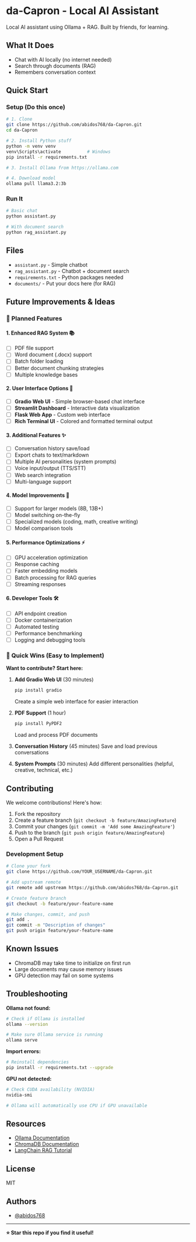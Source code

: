 # da-Capron - Local AI Assistant

Local AI assistant using Ollama + RAG. Built by friends, for learning.

## What It Does
- Chat with AI locally (no internet needed)
- Search through documents (RAG)
- Remembers conversation context

## Quick Start

### Setup (Do this once)
```bash
# 1. Clone
git clone https://github.com/abidos768/da-Capron.git
cd da-Capron

# 2. Install Python stuff
python -m venv venv
venv\Scripts\activate          # Windows
pip install -r requirements.txt

# 3. Install Ollama from https://ollama.com

# 4. Download model
ollama pull llama3.2:3b
```

### Run It
```bash
# Basic chat
python assistant.py

# With document search
python rag_assistant.py
```

## Files
- `assistant.py` - Simple chatbot
- `rag_assistant.py` - Chatbot + document search
- `requirements.txt` - Python packages needed
- `documents/` - Put your docs here (for RAG)

## Future Improvements & Ideas

### 🔮 Planned Features

#### 1. **Enhanced RAG System** 📚
- [ ] PDF file support
- [ ] Word document (.docx) support
- [ ] Batch folder loading
- [ ] Better document chunking strategies
- [ ] Multiple knowledge bases

#### 2. **User Interface Options** 🎨
- [ ] **Gradio Web UI** - Simple browser-based chat interface
- [ ] **Streamlit Dashboard** - Interactive data visualization
- [ ] **Flask Web App** - Custom web interface
- [ ] **Rich Terminal UI** - Colored and formatted terminal output

#### 3. **Additional Features** ✨
- [ ] Conversation history save/load
- [ ] Export chats to text/markdown
- [ ] Multiple AI personalities (system prompts)
- [ ] Voice input/output (TTS/STT)
- [ ] Web search integration
- [ ] Multi-language support

#### 4. **Model Improvements** 🧠
- [ ] Support for larger models (8B, 13B+)
- [ ] Model switching on-the-fly
- [ ] Specialized models (coding, math, creative writing)
- [ ] Model comparison tools

#### 5. **Performance Optimizations** ⚡
- [ ] GPU acceleration optimization
- [ ] Response caching
- [ ] Faster embedding models
- [ ] Batch processing for RAG queries
- [ ] Streaming responses

#### 6. **Developer Tools** 🛠️
- [ ] API endpoint creation
- [ ] Docker containerization
- [ ] Automated testing
- [ ] Performance benchmarking
- [ ] Logging and debugging tools

### 🎯 Quick Wins (Easy to Implement)

**Want to contribute? Start here:**

1. **Add Gradio Web UI** (30 minutes)
   ```bash
   pip install gradio
   ```
   Create a simple web interface for easier interaction

2. **PDF Support** (1 hour)
   ```bash
   pip install PyPDF2
   ```
   Load and process PDF documents

3. **Conversation History** (45 minutes)
   Save and load previous conversations

4. **System Prompts** (30 minutes)
   Add different personalities (helpful, creative, technical, etc.)

## Contributing

We welcome contributions! Here's how:

1. Fork the repository
2. Create a feature branch (`git checkout -b feature/AmazingFeature`)
3. Commit your changes (`git commit -m 'Add some AmazingFeature'`)
4. Push to the branch (`git push origin feature/AmazingFeature`)
5. Open a Pull Request

### Development Setup
```bash
# Clone your fork
git clone https://github.com/YOUR_USERNAME/da-Capron.git

# Add upstream remote
git remote add upstream https://github.com/abidos768/da-Capron.git

# Create feature branch
git checkout -b feature/your-feature-name

# Make changes, commit, and push
git add .
git commit -m "Description of changes"
git push origin feature/your-feature-name
```

## Known Issues
- ChromaDB may take time to initialize on first run
- Large documents may cause memory issues
- GPU detection may fail on some systems

## Troubleshooting

**Ollama not found:**
```bash
# Check if Ollama is installed
ollama --version

# Make sure Ollama service is running
ollama serve
```

**Import errors:**
```bash
# Reinstall dependencies
pip install -r requirements.txt --upgrade
```

**GPU not detected:**
```bash
# Check CUDA availability (NVIDIA)
nvidia-smi

# Ollama will automatically use CPU if GPU unavailable
```

## Resources
- [Ollama Documentation](https://github.com/ollama/ollama)
- [ChromaDB Documentation](https://docs.trychroma.com/)
- [LangChain RAG Tutorial](https://python.langchain.com/docs/use_cases/question_answering/)

## License
MIT

## Authors
- [@abidos768](https://github.com/abidos768)

---

**⭐ Star this repo if you find it useful!**
